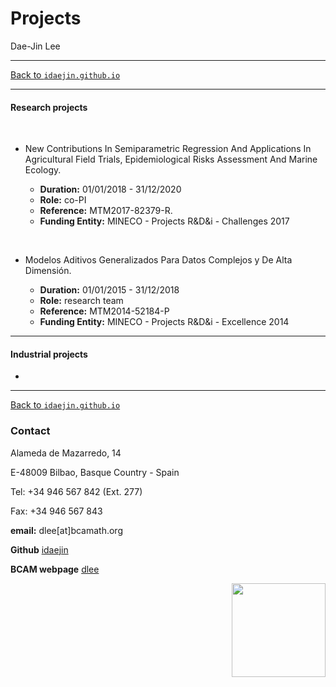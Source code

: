 # **Projects**
Dae-Jin Lee  

----------------------------

[Back to `idaejin.github.io`](http://idaejin.github.io/)

----------------------------

#### Research projects

&nbsp;

* New Contributions In Semiparametric Regression And Applications In Agricultural Field Trials, Epidemiological Risks Assessment And Marine Ecology.

    + **Duration:** 01/01/2018 - 31/12/2020
    + **Role:** co-PI
    + **Reference:** MTM2017-82379-R. 
    + **Funding Entity:** MINECO - Projects R&D&i - Challenges 2017


&nbsp;


* Modelos Aditivos Generalizados Para Datos Complejos y De Alta Dimensión.

    + **Duration:** 01/01/2015 - 31/12/2018
    + **Role:** research team
    + **Reference:** MTM2014-52184-P
    + **Funding Entity:** MINECO - Projects R&D&i - Excellence 2014


----------------------------

#### Industrial projects

* 




------------------------------------      
[Back to `idaejin.github.io`](http://idaejin.github.io/)

### Contact

Alameda de Mazarredo, 14

E-48009 Bilbao, Basque Country - Spain

Tel: +34 946 567 842 (Ext. 277)

Fax: +34 946 567 843

**email:** dlee[at]bcamath.org

**Github** [idaejin](https://github.com/idaejin/)

**BCAM webpage** [dlee](http://www.bcamath.org/en/people/dlee)

<img src="http://www.bcamath.org/public_images/logo_bcam.jpg" style="width: 150px;" align="right">
